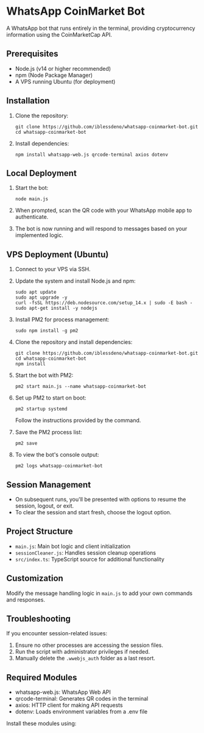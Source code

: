 # WhatsApp CoinMarket Bot

A WhatsApp bot that runs entirely in the terminal, providing cryptocurrency information using the CoinMarketCap API.

## Prerequisites

- Node.js (v14 or higher recommended)
- npm (Node Package Manager)
- A VPS running Ubuntu (for deployment)

## Installation

1. Clone the repository:
   ```
   git clone https://github.com/iblessdeno/whatsapp-coinmarket-bot.git
   cd whatsapp-coinmarket-bot
   ```

2. Install dependencies:
   ```
   npm install whatsapp-web.js qrcode-terminal axios dotenv
   ```

## Local Deployment

1. Start the bot:
   ```
   node main.js
   ```

2. When prompted, scan the QR code with your WhatsApp mobile app to authenticate.

3. The bot is now running and will respond to messages based on your implemented logic.

## VPS Deployment (Ubuntu)

1. Connect to your VPS via SSH.

2. Update the system and install Node.js and npm:
   ```
   sudo apt update
   sudo apt upgrade -y
   curl -fsSL https://deb.nodesource.com/setup_14.x | sudo -E bash -
   sudo apt-get install -y nodejs
   ```

3. Install PM2 for process management:
   ```
   sudo npm install -g pm2
   ```

4. Clone the repository and install dependencies:
   ```
   git clone https://github.com/iblessdeno/whatsapp-coinmarket-bot.git
   cd whatsapp-coinmarket-bot
   npm install
   ```

5. Start the bot with PM2:
   ```
   pm2 start main.js --name whatsapp-coinmarket-bot
   ```

6. Set up PM2 to start on boot:
   ```
   pm2 startup systemd
   ```
   Follow the instructions provided by the command.

7. Save the PM2 process list:
   ```
   pm2 save
   ```

8. To view the bot's console output:
   ```
   pm2 logs whatsapp-coinmarket-bot
   ```

## Session Management

- On subsequent runs, you'll be presented with options to resume the session, logout, or exit.
- To clear the session and start fresh, choose the logout option.

## Project Structure

- `main.js`: Main bot logic and client initialization
- `sessionCleaner.js`: Handles session cleanup operations
- `src/index.ts`: TypeScript source for additional functionality

## Customization

Modify the message handling logic in `main.js` to add your own commands and responses.

## Troubleshooting

If you encounter session-related issues:
1. Ensure no other processes are accessing the session files.
2. Run the script with administrator privileges if needed.
3. Manually delete the `.wwebjs_auth` folder as a last resort.

## Required Modules

- whatsapp-web.js: WhatsApp Web API
- qrcode-terminal: Generates QR codes in the terminal
- axios: HTTP client for making API requests
- dotenv: Loads environment variables from a .env file

Install these modules using: